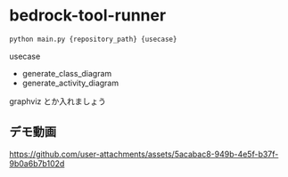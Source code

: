 # bedrock-tool-runner
```bash
python main.py {repository_path} {usecase}
```
usecase
- generate_class_diagram
- generate_activity_diagram

graphviz とか入れましょう

## デモ動画


https://github.com/user-attachments/assets/5acabac8-949b-4e5f-b37f-9b0a6b7b102d

